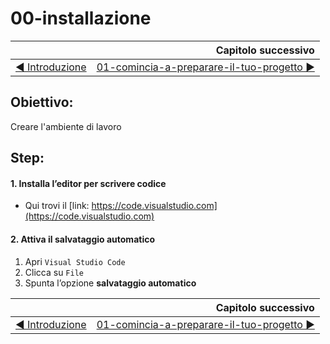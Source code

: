 # 00-installazione

|                                                           | Capitolo successivo                                            |
| :-------------------------------------------------------- | -------------------------------------------------------------: |
| [◀︎ Introduzione](https://github.com/lykkechen/work-pop/) | [01-comincia-a-preparare-il-tuo-progetto ▶︎](../01-comincia-a-preparare-il-tuo-progetto) |

## Obiettivo: 
Creare l'ambiente di lavoro

## Step:

#### 1. Installa l’editor per scrivere codice
* Qui trovi il [link: https://code.visualstudio.com](https://code.visualstudio.com)
  
#### 2. Attiva il salvataggio automatico
1. Apri `Visual Studio Code`
2. Clicca su `File`
3. Spunta l’opzione **salvataggio automatico**

|                                                           | Capitolo successivo                                            |
| :-------------------------------------------------------- | -------------------------------------------------------------: |
| [◀︎ Introduzione](https://github.com/lykkechen/work-pop/) | [01-comincia-a-preparare-il-tuo-progetto ▶︎](../01-comincia-a-preparare-il-tuo-progetto) |